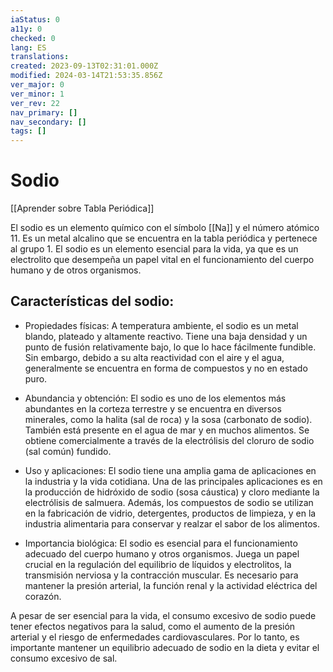```yaml
---
iaStatus: 0
a11y: 0
checked: 0
lang: ES
translations: 
created: 2023-09-13T02:31:01.000Z
modified: 2024-03-14T21:53:35.856Z
ver_major: 0
ver_minor: 1
ver_rev: 22
nav_primary: []
nav_secondary: []
tags: []
---
```

# Sodio

[[Aprender sobre Tabla Periódica]]

El sodio es un elemento químico con el símbolo [[Na]] y el número atómico 11. Es un metal alcalino que se encuentra en la tabla periódica y pertenece al grupo 1. El sodio es un elemento esencial para la vida, ya que es un electrolito que desempeña un papel vital en el funcionamiento del cuerpo humano y de otros organismos.

## Características del sodio:

- Propiedades físicas: A temperatura ambiente, el sodio es un metal blando, plateado y altamente reactivo. Tiene una baja densidad y un punto de fusión relativamente bajo, lo que lo hace fácilmente fundible. Sin embargo, debido a su alta reactividad con el aire y el agua, generalmente se encuentra en forma de compuestos y no en estado puro.
    
- Abundancia y obtención: El sodio es uno de los elementos más abundantes en la corteza terrestre y se encuentra en diversos minerales, como la halita (sal de roca) y la sosa (carbonato de sodio). También está presente en el agua de mar y en muchos alimentos. Se obtiene comercialmente a través de la electrólisis del cloruro de sodio (sal común) fundido.
    
- Uso y aplicaciones: El sodio tiene una amplia gama de aplicaciones en la industria y la vida cotidiana. Una de las principales aplicaciones es en la producción de hidróxido de sodio (sosa cáustica) y cloro mediante la electrólisis de salmuera. Además, los compuestos de sodio se utilizan en la fabricación de vidrio, detergentes, productos de limpieza, y en la industria alimentaria para conservar y realzar el sabor de los alimentos.
    
- Importancia biológica: El sodio es esencial para el funcionamiento adecuado del cuerpo humano y otros organismos. Juega un papel crucial en la regulación del equilibrio de líquidos y electrolitos, la transmisión nerviosa y la contracción muscular. Es necesario para mantener la presión arterial, la función renal y la actividad eléctrica del corazón.
    

A pesar de ser esencial para la vida, el consumo excesivo de sodio puede tener efectos negativos para la salud, como el aumento de la presión arterial y el riesgo de enfermedades cardiovasculares. Por lo tanto, es importante mantener un equilibrio adecuado de sodio en la dieta y evitar el consumo excesivo de sal.